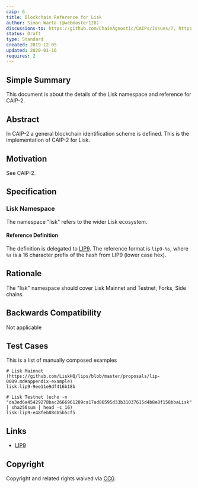 ```yaml
---
caip: 6
title: Blockchain Reference for Lisk
author: Simon Warta (@webmaster128)
discussions-to: https://github.com/ChainAgnostic/CAIPs/issues/7, https://github.com/ChainAgnostic/CAIPs/pull/1
status: Draft
type: Standard
created: 2019-12-05
updated: 2020-01-16
requires: 2
---
```


## Simple Summary

This document is about the details of the Lisk namespace and reference for CAIP-2.

## Abstract

In CAIP-2 a general blockchain identification scheme is defined. This is the
implementation of CAIP-2 for Lisk.

## Motivation

See CAIP-2.

## Specification

### Lisk Namespace

The namespace "lisk" refers to the wider Lisk ecosystem.

#### Reference Definition

The definition is delegated to [LIP9](https://github.com/LiskHQ/lips/blob/master/proposals/lip-0009.md). The reference format is `lip9-%s`, where `%s` is a 16 character prefix of the hash from LIP9 (lower case hex).

## Rationale

The "lisk" namespace should cover Lisk Mainnet and Testnet, Forks, Side chains.

## Backwards Compatibility

Not applicable

## Test Cases

This is a list of manually composed examples

```
# Lisk Mainnet (https://github.com/LiskHQ/lips/blob/master/proposals/lip-0009.md#appendix-example)
lisk:lip9-9ee11e9df416b18b

# Lisk Testnet (echo -n "da3ed6a45429278bac2666961289ca17ad86595d33b31037615d4b8e8f158bbaLisk" | sha256sum | head -c 16)
lisk:lip9-e48feb88db5b5cf5
```

## Links

- [LIP9](https://github.com/LiskHQ/lips/blob/master/proposals/lip-0009.md)

## Copyright

Copyright and related rights waived via [CC0](https://creativecommons.org/publicdomain/zero/1.0/).
